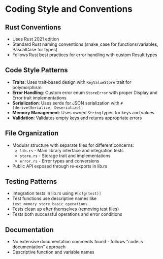 # Coding Style and Conventions

## Rust Conventions
- Uses Rust 2021 edition
- Standard Rust naming conventions (snake_case for functions/variables, PascalCase for types)
- Follows Rust best practices for error handling with custom Result types

## Code Style Patterns
- **Traits**: Uses trait-based design with `KeyValueStore` trait for polymorphism
- **Error Handling**: Custom error enum `StoreError` with proper Display and Error trait implementations
- **Serialization**: Uses serde for JSON serialization with `#[derive(Serialize, Deserialize)]`
- **Memory Management**: Uses owned `String` types for keys and values
- **Validation**: Validates empty keys and returns appropriate errors

## File Organization
- Modular structure with separate files for different concerns:
  - `lib.rs` - Main library interface and integration tests
  - `store.rs` - Storage trait and implementations
  - `error.rs` - Error types and conversions
- Public API exposed through re-exports in lib.rs

## Testing Patterns
- Integration tests in lib.rs using `#[cfg(test)]`
- Test functions use descriptive names like `test_memory_store_basic_operations`
- Tests clean up after themselves (removing test files)
- Tests both successful operations and error conditions

## Documentation
- No extensive documentation comments found - follows "code is documentation" approach
- Descriptive function and variable names